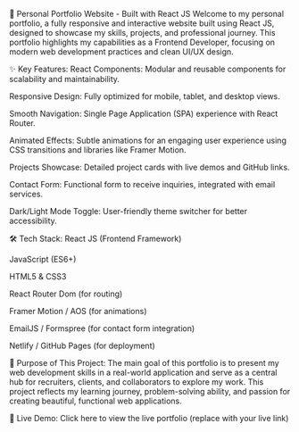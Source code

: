 🌟 Personal Portfolio Website - Built with React JS
Welcome to my personal portfolio, a fully responsive and interactive website built using React JS, designed to showcase my skills, projects, and professional journey. This portfolio highlights my capabilities as a Frontend Developer, focusing on modern web development practices and clean UI/UX design.

✨ Key Features:
React Components: Modular and reusable components for scalability and maintainability.

Responsive Design: Fully optimized for mobile, tablet, and desktop views.

Smooth Navigation: Single Page Application (SPA) experience with React Router.

Animated Effects: Subtle animations for an engaging user experience using CSS transitions and libraries like Framer Motion.

Projects Showcase: Detailed project cards with live demos and GitHub links.

Contact Form: Functional form to receive inquiries, integrated with email services.

Dark/Light Mode Toggle: User-friendly theme switcher for better accessibility.

🛠️ Tech Stack:
React JS (Frontend Framework)

JavaScript (ES6+)

HTML5 & CSS3

React Router Dom (for routing)

Framer Motion / AOS (for animations)

EmailJS / Formspree (for contact form integration)

Netlify / GitHub Pages (for deployment)

🎯 Purpose of This Project:
The main goal of this portfolio is to present my web development skills in a real-world application and serve as a central hub for recruiters, clients, and collaborators to explore my work. This project reflects my learning journey, problem-solving ability, and passion for creating beautiful, functional web applications.

🚀 Live Demo:
Click here to view the live portfolio (replace with your live link)

